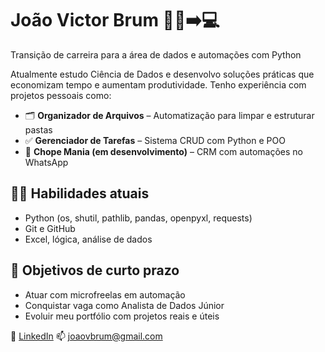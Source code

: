 # João Victor Brum 🧠🚛➡️💻
Transição de carreira para a área de dados e automações com Python

Atualmente estudo Ciência de Dados e desenvolvo soluções práticas que economizam tempo e aumentam produtividade. Tenho experiência com projetos pessoais como:

- 🗂️ **Organizador de Arquivos** – Automatização para limpar e estruturar pastas
- ✅ **Gerenciador de Tarefas** – Sistema CRUD com Python e POO
- 🍻 **Chope Mania (em desenvolvimento)** – CRM com automações no WhatsApp

## 👨‍💻 Habilidades atuais
- Python (os, shutil, pathlib, pandas, openpyxl, requests)
- Git e GitHub
- Excel, lógica, análise de dados

## 🚀 Objetivos de curto prazo
- Atuar com microfreelas em automação
- Conquistar vaga como Analista de Dados Júnior
- Evoluir meu portfólio com projetos reais e úteis

🔗 [LinkedIn](https://www.linkedin.com/in/joao-victor-brum/)
📫 joaovbrum@gmail.com
